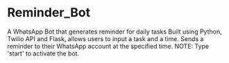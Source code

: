 # Reminder_Bot
A WhatsApp Bot that generates reminder for daily tasks
Built using Python, Twilio API and Flask, allows users to input a task and a time. 
Sends a reminder to their WhatsApp account at the specified time.
NOTE:
  Type 'start' to activate the bot.
